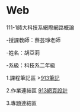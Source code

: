 # Web
111-1師大科技系網際網路概論

-授課教師：蔡芸琤老師

-姓名：胡亞莉  

-系級：科技系二年級

1.課程筆記區
    >[913筆記](https://github.com/Huwalli/Web/blob/main/%E8%AA%B2%E7%A8%8B%E7%AD%86%E8%A8%98/%E7%AD%86%E8%A8%98.txt)

2.作業連結區
    [913網頁設計](https://huwalli.github.io/Web/startbootstrap-agency-gh-pages/)

3.專題連結區

